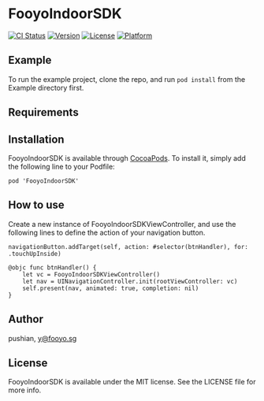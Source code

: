 # FooyoIndoorSDK

[![CI Status](https://img.shields.io/travis/pushian/FooyoIndoorSDK.svg?style=flat)](https://travis-ci.org/pushian/FooyoIndoorSDK)
[![Version](https://img.shields.io/cocoapods/v/FooyoIndoorSDK.svg?style=flat)](https://cocoapods.org/pods/FooyoIndoorSDK)
[![License](https://img.shields.io/cocoapods/l/FooyoIndoorSDK.svg?style=flat)](https://cocoapods.org/pods/FooyoIndoorSDK)
[![Platform](https://img.shields.io/cocoapods/p/FooyoIndoorSDK.svg?style=flat)](https://cocoapods.org/pods/FooyoIndoorSDK)

## Example

To run the example project, clone the repo, and run `pod install` from the Example directory first.

## Requirements

## Installation

FooyoIndoorSDK is available through [CocoaPods](https://cocoapods.org). To install
it, simply add the following line to your Podfile:

```
pod 'FooyoIndoorSDK'
```

## How to use

Create a new instance of FooyoIndoorSDKViewController, and use the following lines to define the action of your navigation button.
```
navigationButton.addTarget(self, action: #selector(btnHandler), for: .touchUpInside)

@objc func btnHandler() {
    let vc = FooyoIndoorSDKViewController()
    let nav = UINavigationController.init(rootViewController: vc)
    self.present(nav, animated: true, completion: nil)
}
```
## Author

pushian, y@fooyo.sg

## License

FooyoIndoorSDK is available under the MIT license. See the LICENSE file for more info.
